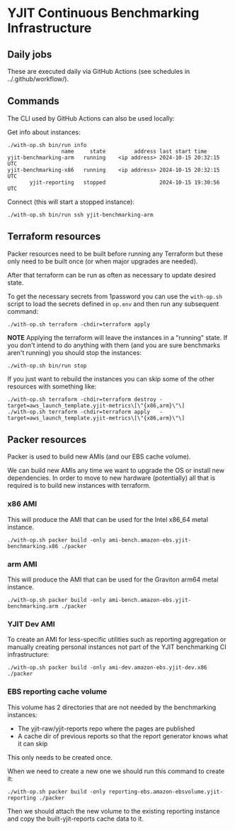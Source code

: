 # YJIT Continuous Benchmarking Infrastructure


## Daily jobs

These are executed daily via GitHub Actions
(see schedules in ../.github/workflow/).


## Commands

The CLI used by GitHub Actions can also be used locally:

Get info about instances:

    ./with-op.sh bin/run info
                     name     state         address last start time
    yjit-benchmarking-arm   running    <ip address> 2024-10-15 20:32:15 UTC
    yjit-benchmarking-x86   running    <ip address> 2024-10-15 20:32:15 UTC
           yjit-reporting   stopped                 2024-10-15 19:30:56 UTC

Connect (this will start a stopped instance):

    ./with-op.sh bin/run ssh yjit-benchmarking-arm


## Terraform resources

Packer resources need to be built before running any Terraform
but these only need to be built once (or when major upgrades are needed).

After that terraform can be run as often as necessary to update desired state.

To get the necessary secrets from 1password you can use the `with-op.sh` script
to load the secrets defined in `op.env` and then run any subsequent command:

    ./with-op.sh terraform -chdir=terraform apply


**NOTE** Applying the terraform will leave the instances in a "running" state.
If you don't intend to do anything with them (and you are sure benchmarks aren't
running) you should stop the instances:

    ./with-op.sh bin/run stop


If you just want to rebuild the instances
you can skip some of the other resources with something like:

    ./with-op.sh terraform -chdir=terraform destroy -target=aws_launch_template.yjit-metrics\[\"{x86,arm}\"\]
    ./with-op.sh terraform -chdir=terraform apply   -target=aws_launch_template.yjit-metrics\[\"{x86,arm}\"\]


## Packer resources

Packer is used to build new AMIs (and our EBS cache volume).

We can build new AMIs any time we want to upgrade the OS or install new dependencies.
In order to move to new hardware (potentially) all that is required is to build
new instances with terraform.

### x86 AMI

This will produce the AMI that can be used for the Intel x86_64 metal instance.

    ./with-op.sh packer build -only ami-bench.amazon-ebs.yjit-benchmarking.x86 ./packer

### arm AMI

This will produce the AMI that can be used for the Graviton arm64 metal instance.

    ./with-op.sh packer build -only ami-bench.amazon-ebs.yjit-benchmarking.arm ./packer

### YJIT Dev AMI

To create an AMI for less-specific utilities such as reporting aggregation or manually creating personal instances not part of the YJIT benchmarking CI infrastructure:

    ./with-op.sh packer build -only ami-dev.amazon-ebs.yjit-dev.x86 ./packer

### EBS reporting cache volume

This volume has 2 directories that are not needed by the benchmarking instances:
- The yjit-raw/yjit-reports repo where the pages are published
- A cache dir of previous reports so that the report generator knows what it can skip

This only needs to be created once.

When we need to create a new one we should run this command to create it:

    ./with-op.sh packer build -only reporting-ebs.amazon-ebsvolume.yjit-reporting ./packer

Then we should attach the new volume to the existing reporting instance
and copy the built-yjit-reports cache data to it.
